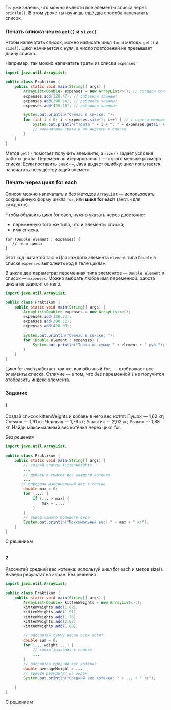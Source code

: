 Ты уже знаешь, что можно вывести все элементы списка через `println()`. В этом уроке ты изучишь ещё два способа напечатать список.
### Печать списка через `get()` и `size()`

Чтобы напечатать список, можно написать цикл `for` и методы `get()` и `size()`. Цикл начинается с нуля, а число повторений не превышает длину списка.

Например, так можно напечатать траты из списка `expenses`:
```java
import java.util.ArrayList;

public class Praktikum {
    public static void main(String[] args) {
        ArrayList<Double> expenses = new ArrayList<>(); // создали список
        expenses.add(120.47); // добавили элемент
        expenses.add(290.24); // добавили элемент
        expenses.add(420.78); // добавили элемент

        System.out.println("Сейчас в списке: ");
        for (int i = 0; i < expenses.size(); i++) { // i строго меньше размера списка
            System.out.println("Трата " + i + ": " + expenses.get(i) + " руб."); 
			// напечатали траты и их индексы в списке
        }
    }
}
```

Метод `get()` помогает получить элементы, а `size()` задаёт условие работы цикла. Переменная итерирования `i` — строго меньше размера списка. Если поставить знак `<=`, Java выдаст ошибку: цикл попытается напечатать несуществующий элемент.

### Печать через цикл for each

Список можно напечатать и без методов `ArrayList` — использовать сокращённую форму цикла `for`, или **цикл for each** (англ. «для каждого»).

Чтобы объявить цикл for each, нужно указать через двоеточие:

- переменную того же типа, что и элементы списка;
- имя списка.



```
for (Double element : expenses) {
   // тело цикла
} 
```

Этот код читается так: «Для каждого элемента `element` типа `Double` в списке `expenses` выполнить код в теле цикла».

В цикле два параметра: переменная типа элементов — `Double element` и список — `expenses`. Можно выбрать любое имя переменной: работа цикла не зависит от него.

```java
import java.util.ArrayList;

public class Praktikum {
    public static void main(String[] args) {
        ArrayList<Double> expenses = new ArrayList<>();
        expenses.add(120.23);
        expenses.add(290.32);
        expenses.add(420.03);

        System.out.println("Сейчас в списке: ");
        for (Double element : expenses) {
            System.out.println("Трата на сумму " + element + " руб.");
        }
    }
}
```

Цикл for each работает так же, как обычный `for`, — отображает все элементы списка. Отличие — в том, что без переменной `i` не получится отобразить индекс элемента.

### Задание
#### 1
Создай список kittenWeights и добавь в него вес котят:
Пушок — 1,62 кг;
Снежок — 1,91 кг;
Черныш — 1,76 кг;
Ушастик — 2,02 кг;
Рыжик — 1,88 кг.
Найди максимальный вес котёнка через цикл for.

Без решения
```java
import java.util.ArrayList;

public class Praktikum {
    public static void main(String[] args) {
        // создай список kittenWeights
		...
        // добавь в список вес каждого котёнка
        ...
       // определи максимальный вес в списке
        double max = 0;
        for (...) {
            if (... > max) {
                max = ...;
            }
        }
        // вывод самого большого веса
        System.out.println("Максимальный вес: " + max + " кг");
    }
}
```

С решением
```java

```

#### 2
Рассчитай средний вес котёнка: используй цикл for each и метод size(). Выведи результат на экран.
Без решения
```java
import java.util.ArrayList;

public class Praktikum {
    public static void main(String[] args) {
        ArrayList<Double> kittenWeights = new ArrayList<>();
        kittenWeights.add(1.62);
        kittenWeights.add(1.91);
        kittenWeights.add(1.76);
        kittenWeights.add(2.02);
        kittenWeights.add(1.88);

        // рассчитай сумму весов всех котят
        double sum = 0;
        for (... weight ...) {
            // сложи значения в списке
            ...
        }
        // рассчитай средний вес котёнка
        double averageWeight = ...
        // выведи результат на экран
        System.out.println("Средний вес котёнка: " + ... + " кг");

    }
}
```

С решением
```java

```